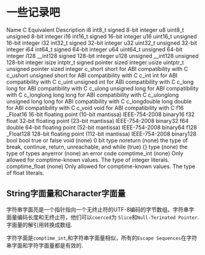 # 一些记录吧

Name	C Equivalent	Description
i8	int8_t	signed 8-bit integer
u8	uint8_t	unsigned 8-bit integer
i16	int16_t	signed 16-bit integer
u16	uint16_t	unsigned 16-bit integer
i32	int32_t	signed 32-bit integer
u32	uint32_t	unsigned 32-bit integer
i64	int64_t	signed 64-bit integer
u64	uint64_t	unsigned 64-bit integer
i128	__int128	signed 128-bit integer
u128	unsigned __int128	unsigned 128-bit integer
isize	intptr_t	signed pointer sized integer
usize	uintptr_t	unsigned pointer sized integer
c_short	short	for ABI compatibility with C
c_ushort	unsigned short	for ABI compatibility with C
c_int	int	for ABI compatibility with C
c_uint	unsigned int	for ABI compatibility with C
c_long	long	for ABI compatibility with C
c_ulong	unsigned long	for ABI compatibility with C
c_longlong	long long	for ABI compatibility with C
c_ulonglong	unsigned long long	for ABI compatibility with C
c_longdouble	long double	for ABI compatibility with C
c_void	void	for ABI compatibility with C
f16	_Float16	16-bit floating point (10-bit mantissa) IEEE-754-2008 binary16
f32	float	32-bit floating point (23-bit mantissa) IEEE-754-2008 binary32
f64	double	64-bit floating point (52-bit mantissa) IEEE-754-2008 binary64
f128	_Float128	128-bit floating point (112-bit mantissa) IEEE-754-2008 binary128
bool	bool	true or false
void	(none)	0 bit type
noreturn	(none)	the type of break, continue, return, unreachable, and while (true) {}
type	(none)	the type of types
anyerror	(none)	an error code
comptime_int	(none)	Only allowed for comptime-known values. The type of integer literals.
comptime_float	(none)	Only allowed for comptime-known values. The type of float literals.


## String字面量和Character字面量

字符串字面亮是一个指针指向一个无终止符的UTF-8编码的字节数组。字符串字面量编码长度和无终止符，他们可以`coerced`为
`Slice`和`Null-Terinated Pointer`.字面量的解引用转换成数组.

字符字面是`comptime_int`,和字符串字面量相似，所有的`Escape Sequences`在字符串字面和字符字面量都是有效的.

